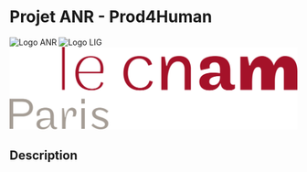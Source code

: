 # Projet ANR - Prod4Human

![Logo ANR](https://pellierd.github.io/prod4human.github.io/logo/anr_logo.jpg) 
![Logo LIG](https://pellierd.github.io/prod4human.github.io/logo/lig_log.png) 
![Logo CNAM](https://github.com/pellierd/prod4human.github.io/blob/main/logo/cnam_logo.png)

## Description
